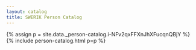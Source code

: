 ```yaml
---
layout: catalog
title: SWERIK Person Catalog
---
```

{% assign p = site.data._person-catalog.i-NFv2qxFFXnJhXFucqnQBjY %}
{% include person-catalog.html p=p %}


